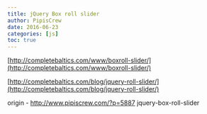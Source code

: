 ```yaml
---
title: jQuery Box roll slider
author: PipisCrew
date: 2016-06-23
categories: [js]
toc: true
---
```


[http://completebaltics.com/www/boxroll-slider/](http://completebaltics.com/www/boxroll-slider/)

[http://completebaltics.com/blog/jquery-roll-slider/](http://completebaltics.com/blog/jquery-roll-slider/)

origin - http://www.pipiscrew.com/?p=5887 jquery-box-roll-slider